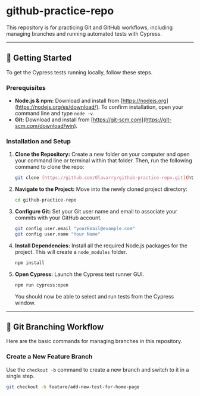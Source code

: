 # github-practice-repo

This repository is for practicing Git and GitHub workflows, including managing branches and running automated tests with Cypress.

---

## 🚀 Getting Started

To get the Cypress tests running locally, follow these steps.

### Prerequisites

* **Node.js & npm:** Download and install from [https://nodejs.org](https://nodejs.org/es/download/). To confirm installation, open your command line and type `node -v`.
* **Git:** Download and install from [https://git-scm.com](https://git-scm.com/download/win).

### Installation and Setup

1.  **Clone the Repository:** Create a new folder on your computer and open your command line or terminal within that folder. Then, run the following command to clone the repo:

    ```bash
    git clone [https://github.com/Olavarry/github-practice-repo.git](https://github.com/Olavarry/github-practice-repo.git)
    ```

2.  **Navigate to the Project:** Move into the newly cloned project directory:

    ```bash
    cd github-practice-repo
    ```

3.  **Configure Git:** Set your Git user name and email to associate your commits with your GitHub account.

    ```bash
    git config user.email "yourEmail@example.com"
    git config user.name "Your Name"
    ```

4.  **Install Dependencies:** Install all the required Node.js packages for the project. This will create a `node_modules` folder.

    ```bash
    npm install
    ```

5.  **Open Cypress:** Launch the Cypress test runner GUI.

    ```bash
    npm run cypress:open
    ```
    You should now be able to select and run tests from the Cypress window.

---

## 🌿 Git Branching Workflow

Here are the basic commands for managing branches in this repository.

### Create a New Feature Branch

Use the `checkout -b` command to create a new branch and switch to it in a single step.

```bash
git checkout -b feature/add-new-test-for-home-page

